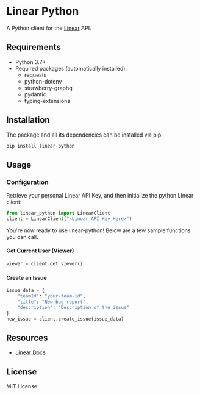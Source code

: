 # Linear Python

A Python client for the [Linear](https://linear.app/) API.

## Requirements

- Python 3.7+
- Required packages (automatically installed):
  - requests
  - python-dotenv
  - strawberry-graphql
  - pydantic
  - typing-extensions

## Installation

The package and all its dependencies can be installed via pip:

```bash
pip install linear-python
```

## Usage

### Configuration

Retrieve your personal Linear API Key, and then initialize the python Linear client:

```python
from linear_python import LinearClient
client = LinearClient("<Linear API Key Here>")
```

You're now ready to use linear-python! Below are a few sample functions you can call.

#### Get Current User (Viewer)

```python
viewer = client.get_viewer()
```

#### Create an Issue

```python
issue_data = {
    "teamId": "your-team-id",
    "title": "New bug report",
    "description": "Description of the issue"
}
new_issue = client.create_issue(issue_data)
```

## Resources

- [Linear Docs](https://developers.linear.app/docs)

## License

MIT License
